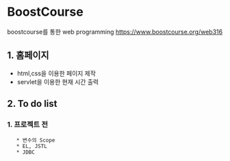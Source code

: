 # BoostCourse
boostcourse를 통한 web programming 
https://www.boostcourse.org/web316

## 1. 홈페이지
  * html,css을 이용한 페이지 제작
  * servlet을 이용한 현재 시간 출력
  
## 2. To do list
   ### 1. 프로젝트 전
       * 변수의 Scope
       * EL, JSTL
       * JDBC
  
